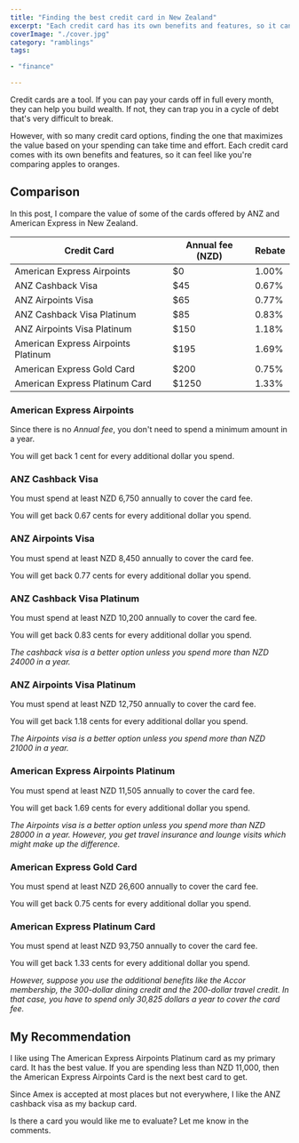 ```yaml
---
title: "Finding the best credit card in New Zealand"
excerpt: "Each credit card has its own benefits and features, so it can feel like you're comparing apples to oranges. Finding the one that maximizes the value based on your spending can take time and effort."
coverImage: "./cover.jpg"
category: "ramblings"
tags:

- "finance"

---
```


<!-- https://unsplash.com/photos/RJQE64NmC_o -->

Credit cards are a tool. If you can pay your cards off in full every month, they can help you build wealth. If not, they can trap you in a cycle of debt that's very difficult to break.

However, with so many credit card options, finding the one that maximizes the value based on your spending can take time and effort. Each credit card comes with its own benefits and features, so it can feel like you're comparing apples to oranges.

## Comparison

In this post, I compare the value of some of the cards offered by ANZ and American Express in New Zealand.

| Credit Card                         | Annual fee (NZD) | Rebate |
|-------------------------------------|------------------|--------|
| American Express Airpoints          | $0               | 1.00%  |
| ANZ Cashback Visa                   | $45              | 0.67%  |
| ANZ Airpoints Visa                  | $65              | 0.77%  |
| ANZ Cashback Visa Platinum          | $85              | 0.83%  |
| ANZ Airpoints Visa Platinum         | $150             | 1.18%  |
| American Express Airpoints Platinum | $195             | 1.69%  |
| American Express Gold Card          | $200             | 0.75%  |
| American Express Platinum Card      | $1250            | 1.33%  |

### American Express Airpoints

Since there is no *Annual fee*, you don't need to spend a minimum amount in a year.

You will get back 1 cent for every additional dollar you spend.

### ANZ Cashback Visa

You must spend at least NZD 6,750 annually to cover the card fee.

You will get back 0.67 cents for every additional dollar you spend.

### ANZ Airpoints Visa

You must spend at least NZD 8,450 annually to cover the card fee.

You will get back 0.77 cents for every additional dollar you spend.

### ANZ Cashback Visa Platinum

You must spend at least NZD 10,200 annually to cover the card fee.

You will get back 0.83 cents for every additional dollar you spend.

_The cashback visa is a better option unless you spend more than NZD 24000 in a year._

### ANZ Airpoints Visa Platinum

You must spend at least NZD 12,750 annually to cover the card fee.

You will get back 1.18 cents for every additional dollar you spend.

_The Airpoints visa is a better option unless you spend more than NZD 21000 in a year._

### American Express Airpoints Platinum

You must spend at least NZD 11,505 annually to cover the card fee.

You will get back 1.69 cents for every additional dollar you spend.

_The Airpoints visa is a better option unless you spend more than NZD 28000 in a year. However, you get travel insurance and lounge visits which might make up the difference._

### American Express Gold Card

You must spend at least NZD 26,600 annually to cover the card fee.

You will get back 0.75 cents for every additional dollar you spend.

### American Express Platinum Card

You must spend at least NZD 93,750 annually to cover the card fee.

You will get back 1.33 cents for every additional dollar you spend.

_However, suppose you use the additional benefits like the Accor membership, the 300-dollar dining credit and the 200-dollar travel credit. In that case, you have to spend only 30,825 dollars a year to cover the card fee._

## My Recommendation

I like using The American Express Airpoints Platinum card as my primary card. It has the best value. If you are spending less than NZD 11,000, then the American Express Airpoints Card is the next best card to get.

Since Amex is accepted at most places but not everywhere, I like the ANZ cashback visa as my backup card.

Is there a card you would like me to evaluate? Let me know in the comments.
